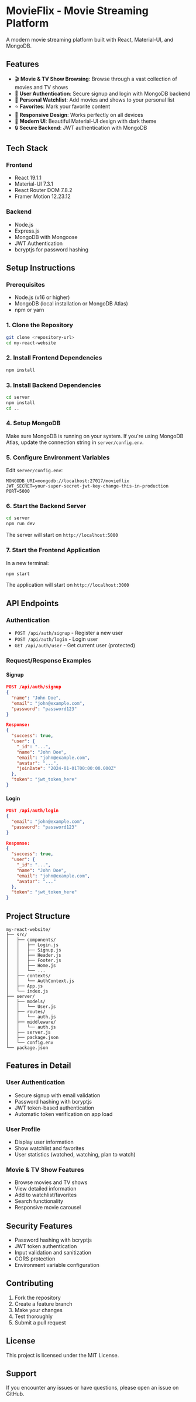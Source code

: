 # MovieFlix - Movie Streaming Platform

A modern movie streaming platform built with React, Material-UI, and MongoDB.

## Features

- 🎬 **Movie & TV Show Browsing**: Browse through a vast collection of movies and TV shows
- 👤 **User Authentication**: Secure signup and login with MongoDB backend
- 📝 **Personal Watchlist**: Add movies and shows to your personal list
- ⭐ **Favorites**: Mark your favorite content
- 📱 **Responsive Design**: Works perfectly on all devices
- 🎨 **Modern UI**: Beautiful Material-UI design with dark theme
- 🔒 **Secure Backend**: JWT authentication with MongoDB

## Tech Stack

### Frontend
- React 19.1.1
- Material-UI 7.3.1
- React Router DOM 7.8.2
- Framer Motion 12.23.12

### Backend
- Node.js
- Express.js
- MongoDB with Mongoose
- JWT Authentication
- bcryptjs for password hashing

## Setup Instructions

### Prerequisites
- Node.js (v16 or higher)
- MongoDB (local installation or MongoDB Atlas)
- npm or yarn

### 1. Clone the Repository
```bash
git clone <repository-url>
cd my-react-website
```

### 2. Install Frontend Dependencies
```bash
npm install
```

### 3. Install Backend Dependencies
```bash
cd server
npm install
cd ..
```

### 4. Setup MongoDB
Make sure MongoDB is running on your system. If you're using MongoDB Atlas, update the connection string in `server/config.env`.

### 5. Configure Environment Variables
Edit `server/config.env`:
```env
MONGODB_URI=mongodb://localhost:27017/movieflix
JWT_SECRET=your-super-secret-jwt-key-change-this-in-production
PORT=5000
```

### 6. Start the Backend Server
```bash
cd server
npm run dev
```
The server will start on `http://localhost:5000`

### 7. Start the Frontend Application
In a new terminal:
```bash
npm start
```
The application will start on `http://localhost:3000`

## API Endpoints

### Authentication
- `POST /api/auth/signup` - Register a new user
- `POST /api/auth/login` - Login user
- `GET /api/auth/user` - Get current user (protected)

### Request/Response Examples

#### Signup
```json
POST /api/auth/signup
{
  "name": "John Doe",
  "email": "john@example.com",
  "password": "password123"
}

Response:
{
  "success": true,
  "user": {
    "_id": "...",
    "name": "John Doe",
    "email": "john@example.com",
    "avatar": "...",
    "joinDate": "2024-01-01T00:00:00.000Z"
  },
  "token": "jwt_token_here"
}
```

#### Login
```json
POST /api/auth/login
{
  "email": "john@example.com",
  "password": "password123"
}

Response:
{
  "success": true,
  "user": {
    "_id": "...",
    "name": "John Doe",
    "email": "john@example.com",
    "avatar": "..."
  },
  "token": "jwt_token_here"
}
```

## Project Structure

```
my-react-website/
├── src/
│   ├── components/
│   │   ├── Login.js
│   │   ├── Signup.js
│   │   ├── Header.js
│   │   ├── Footer.js
│   │   ├── Home.js
│   │   └── ...
│   ├── contexts/
│   │   └── AuthContext.js
│   ├── App.js
│   └── index.js
├── server/
│   ├── models/
│   │   └── User.js
│   ├── routes/
│   │   └── auth.js
│   ├── middleware/
│   │   └── auth.js
│   ├── server.js
│   ├── package.json
│   └── config.env
└── package.json
```

## Features in Detail

### User Authentication
- Secure signup with email validation
- Password hashing with bcryptjs
- JWT token-based authentication
- Automatic token verification on app load

### User Profile
- Display user information
- Show watchlist and favorites
- User statistics (watched, watching, plan to watch)

### Movie & TV Show Features
- Browse movies and TV shows
- View detailed information
- Add to watchlist/favorites
- Search functionality
- Responsive movie carousel

## Security Features

- Password hashing with bcryptjs
- JWT token authentication
- Input validation and sanitization
- CORS protection
- Environment variable configuration

## Contributing

1. Fork the repository
2. Create a feature branch
3. Make your changes
4. Test thoroughly
5. Submit a pull request

## License

This project is licensed under the MIT License.

## Support

If you encounter any issues or have questions, please open an issue on GitHub.
